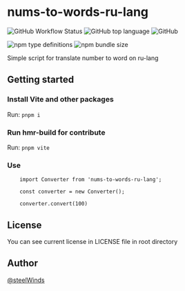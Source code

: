 # nums-to-words-ru-lang
![GitHub Workflow Status](https://img.shields.io/github/workflow/status/steelWinds/nums-to-words-ru-lang/Build-and-test?style=for-the-badge)
![GitHub top language](https://img.shields.io/github/languages/top/steelWinds/nums-to-words-ru-lang?style=for-the-badge)
![GitHub](https://img.shields.io/github/license/steelWinds/nums-to-words-ru?style=for-the-badge)

![npm type definitions](https://img.shields.io/npm/types/nums-to-words-ru-lang?style=for-the-badge)
![npm bundle size](https://img.shields.io/bundlephobia/min/nums-to-words-ru-lang?style=for-the-badge)

Simple script for translate number to word on ru-lang

## Getting started

### Install Vite and other packages

Run: ```pnpm i```

### Run hmr-build for contribute

Run: ```pnpm vite```

### Use

```
    import Converter from 'nums-to-words-ru-lang';

    const converter = new Converter();

    converter.convert(100)
```

## License

You can see current license in LICENSE file in root directory 

## Author

[@steelWinds](https://github.com/steelWinds)
